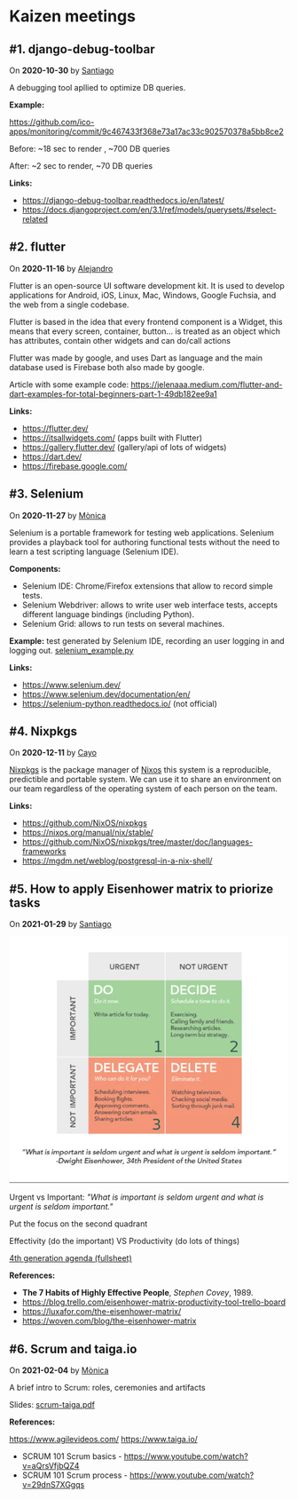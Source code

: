 # Kaizen meetings

## #1. django-debug-toolbar
On **2020-10-30** by [Santiago](https://github.com/slamora)

A debugging tool apllied to optimize DB queries.

**Example:**

<https://github.com/ico-apps/monitoring/commit/9c467433f368e73a17ac33c902570378a5bb8ce2>

Before: ~18 sec to render , ~700 DB queries

After: ~2 sec to render, ~70 DB queries

**Links:**
  - <https://django-debug-toolbar.readthedocs.io/en/latest/>
  - <https://docs.djangoproject.com/en/3.1/ref/models/querysets/#select-related>


## #2. flutter
On **2020-11-16** by [Alejandro](https://github.com/AlejandroRG31)

Flutter is an open-source UI software development kit. It is used to develop applications for Android, iOS, Linux, Mac, Windows, Google Fuchsia, and the web from a single codebase.

Flutter is based in the idea that every frontend component is a Widget, this means that every screen, container, button... is treated as an object which has attributes, contain other widgets and can do/call actions

Flutter was made by google, and uses Dart as language and the main database used is Firebase both also made by google.

Article with some example code: https://jelenaaa.medium.com/flutter-and-dart-examples-for-total-beginners-part-1-49db182ee9a1

**Links:**
- https://flutter.dev/
- https://itsallwidgets.com/  (apps built with Flutter)
- https://gallery.flutter.dev/  (gallery/api of lots of widgets)
- https://dart.dev/
- https://firebase.google.com/

## #3. Selenium
On **2020-11-27** by [Mònica](https://github.com/dunetna)

Selenium is a portable framework for testing web applications. Selenium provides a playback tool for authoring functional tests without the need to learn a test scripting language (Selenium IDE).

**Components:**
 * Selenium IDE: Chrome/Firefox extensions that allow to record simple tests.
 * Selenium Webdriver: allows to write user web interface tests, accepts different language bindings (including Python).
 * Selenium Grid: allows to run tests on several machines.

**Example:** test generated by Selenium IDE, recording an user logging in and logging out. [selenium_example.py](kaizen-meetings/selenium_example.py)

**Links:**
- https://www.selenium.dev/
- https://www.selenium.dev/documentation/en/
- https://selenium-python.readthedocs.io/ (not official)


## #4. Nixpkgs
On **2020-12-11** by [Cayo](https://github.com/cayop)

[Nixpkgs](https://github.com/NixOS/nixpkgs) is the package manager of [Nixos](https://nixos.org/) this system is a reproducible, predictible and portable system.
We can use it to share an environment on our team regardless of the operating system of each person on the team.

**Links:**
- https://github.com/NixOS/nixpkgs
- https://nixos.org/manual/nix/stable/
- https://github.com/NixOS/nixpkgs/tree/master/doc/languages-frameworks
- https://mgdm.net/weblog/postgresql-in-a-nix-shell/


## #5. How to apply Eisenhower matrix to priorize tasks
On **2021-01-29** by [Santiago](https://github.com/slamora)

![Urgent vs Important](kaizen-meetings/eisenhower-matrix.png "Eisenhower matrix")

Urgent vs Important: *"What is important is seldom urgent and what is urgent is seldom important."*

Put the focus on the second quadrant

Effectivity (do the important) VS Productivity (do lots of things)

[4th generation agenda (fullsheet)](kaizen-meetings/agenda-4ta-generacion.ods)

**References:**
- **The 7 Habits of Highly Effective People**, *Stephen Covey*, 1989.
- https://blog.trello.com/eisenhower-matrix-productivity-tool-trello-board
- https://luxafor.com/the-eisenhower-matrix/
- https://woven.com/blog/the-eisenhower-matrix


## #6. Scrum and taiga.io
On **2021-02-04** by [Mònica](https://github.com/dunetna)

A brief intro to Scrum: roles, ceremonies and artifacts

Slides: [scrum-taiga.pdf](kaizen-meetings/scrum-taiga.pdf)

**References:**

https://www.agilevideos.com/
https://www.taiga.io/
* SCRUM 101 Scrum basics - https://www.youtube.com/watch?v=aQrsVfjbQZ4
* SCRUM 101 Scrum process - https://www.youtube.com/watch?v=29dnS7XGgqs
